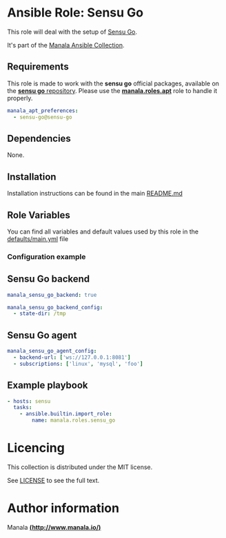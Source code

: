 # Ansible Role: Sensu Go

This role will deal with the setup of [Sensu Go](https://sensu.io/).

It's part of the [Manala Ansible Collection](https://galaxy.ansible.com/manala/roles).

## Requirements

This role is made to work with the __sensu go__ official packages, available on the [__sensu go__ repository](https://packagecloud.io/sensu/stable/). Please use the [**manala.roles.apt**](../apt/) role to handle it properly.

```yaml
manala_apt_preferences:
  - sensu-go@sensu-go
```

## Dependencies

None.

## Installation

Installation instructions can be found in the main [README.md](https://github.com/manala/ansible-roles/blob/master/README.md)

## Role Variables

You can find all variables and default values used by this role in the [defaults/main.yml](./defaults/main.yml) file

### Configuration example

## Sensu Go backend

```yaml
manala_sensu_go_backend: true

manala_sensu_go_backend_config:
  - state-dir: /tmp
```

## Sensu Go agent

```yaml
manala_sensu_go_agent_config:
  - backend-url: ['ws://127.0.0.1:8081']
  - subscriptions: ['linux', 'mysql', 'foo']
```

## Example playbook

```yaml
- hosts: sensu
  tasks:
    - ansible.builtin.import_role:
        name: manala.roles.sensu_go
```

# Licencing

This collection is distributed under the MIT license.

See [LICENSE](https://opensource.org/licenses/MIT) to see the full text.

# Author information

Manala [**(http://www.manala.io/)**](http://www.manala.io)
